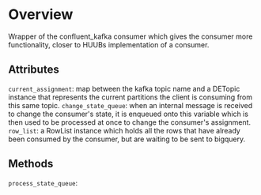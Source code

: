 # Overview

Wrapper of the confluent_kafka consumer which gives the consumer more functionality, closer to HUUBs implementation of a consumer. 

## Attributes

`current_assignment`: map between the kafka topic name and a DETopic instance that represents the current partitions the client is consuming from this same topic.
`change_state_queue`: when an internal message is received to change the consumer's state, it is enqueued onto this variable which is then used to be processed at once to change the consumer's assignment.
`row_list`: a RowList instance which holds all the rows that have already been consumed by the consumer, but are waiting to be sent to bigquery.

## Methods

`process_state_queue`: 